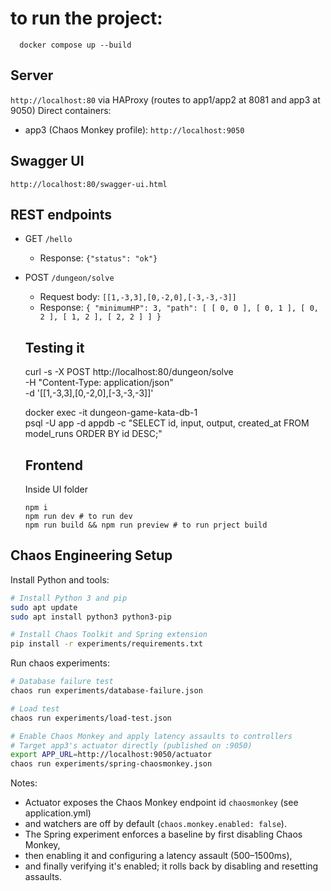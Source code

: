 # to run the project:
```shell
  docker compose up --build
```

## Server

`http://localhost:80` via HAProxy (routes to app1/app2 at 8081 and app3 at 9050)
Direct containers:
- app3 (Chaos Monkey profile): `http://localhost:9050`

## Swagger UI

`http://localhost:80/swagger-ui.html`

## REST endpoints

- GET `/hello`

  - Response: `{"status": "ok"}`

- POST `/dungeon/solve`

  - Request body: `[[1,-3,3],[0,-2,0],[-3,-3,-3]]`
  - Response: `{ "minimumHP": 3, "path": [ [ 0, 0 ], [ 0, 1 ], [ 0, 2 ], [ 1, 2 ], [ 2, 2 ] ] }`

  ## Testing it

  curl -s -X POST http://localhost:80/dungeon/solve \
   -H "Content-Type: application/json" \
   -d '[[1,-3,3],[0,-2,0],[-3,-3,-3]]'

  docker exec -it dungeon-game-kata-db-1 \
   psql -U app -d appdb -c "SELECT id, input, output, created_at FROM model_runs ORDER BY id DESC;"

  ## Frontend

  Inside UI folder

  ```shell
  npm i
  npm run dev # to run dev
  npm run build && npm run preview # to run prject build
  ```

## Chaos Engineering Setup

Install Python and tools:
```bash
# Install Python 3 and pip
sudo apt update
sudo apt install python3 python3-pip

# Install Chaos Toolkit and Spring extension
pip install -r experiments/requirements.txt
```

Run chaos experiments:
```bash
# Database failure test
chaos run experiments/database-failure.json

# Load test
chaos run experiments/load-test.json

# Enable Chaos Monkey and apply latency assaults to controllers
# Target app3's actuator directly (published on :9050)
export APP_URL=http://localhost:9050/actuator
chaos run experiments/spring-chaosmonkey.json
```

Notes:
- Actuator exposes the Chaos Monkey endpoint id `chaosmonkey` (see application.yml) 
- and watchers are off by default (`chaos.monkey.enabled: false`).
- The Spring experiment enforces a baseline by first disabling Chaos Monkey,
- then enabling it and configuring a latency assault (500–1500ms),
- and finally verifying it's enabled; it rolls back by disabling and resetting assaults.